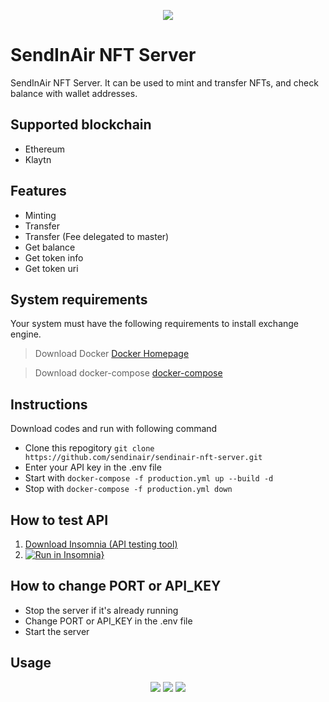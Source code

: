 <p align="center">
<a href="http://sendinair.com/"><img src="https://res.cloudinary.com/dqvwj4pl2/image/upload/w_400/v1655263343/SendInAir%20design/sendinair_logo_dgzmyv.png" /></a>
</p>

# SendInAir NFT Server

SendInAir NFT Server. It can be used to mint and transfer NFTs, and check balance with wallet addresses.

## Supported blockchain
- Ethereum
- Klaytn

## Features
- Minting
- Transfer
- Transfer (Fee delegated to master)
- Get balance
- Get token info
- Get token uri

## System requirements

Your system must have the following requirements to install exchange engine.

> Download Docker
> [Docker Homepage](https://www.docker.com/get-started/)

> Download docker-compose
> [docker-compose](https://docs.docker.com/compose/install/)


## Instructions
Download codes and run with following command
- Clone this repogitory `git clone https://github.com/sendinair/sendinair-nft-server.git`
- Enter your API key in the .env file
- Start with `docker-compose -f production.yml up --build -d`
- Stop with `docker-compose -f production.yml down`

## How to test API
1. [Download Insomnia (API testing tool)](https://insomnia.rest/download)
2. [![Run in Insomnia}](https://insomnia.rest/images/run.svg)](https://insomnia.rest/run/?label=sendinair-nft-server&uri=https%3A%2F%2Fsendinair-doc-test.s3.ap-northeast-2.amazonaws.com%2Fdoc%2Btest%2Fsendinair-nft-server.json)

## How to change PORT or API_KEY
- Stop the server if it's already running
- Change PORT or API_KEY in the .env file
- Start the server

## Usage

<p align="center">
  <img src="https://res.cloudinary.com/dqvwj4pl2/image/upload/h_500/v1654583596/sendinair_project/sendinair_nft_wallet_create_xlvdrl.jpg" />
  <img src="https://res.cloudinary.com/dqvwj4pl2/image/upload/h_500/v1654583596/sendinair_project/sendinair_nft_wallet_create_result_gsnprc.jpg" />
  <img src="https://res.cloudinary.com/dqvwj4pl2/image/upload/h_300/v1654583596/sendinair_project/sendinair_nft_wallet_list_fophgo.jpg" />
</p>
